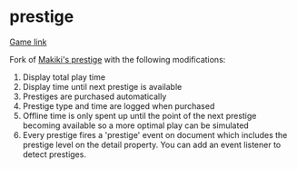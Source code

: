 # prestige
[Game link](https://asteriskman7.github.io/prestige/)

Fork of [Makiki's prestige](https://github.com/makiki99/prestige) with the following modifications:

1. Display total play time
1. Display time until next prestige is available
1. Prestiges are purchased automatically
1. Prestige type and time are logged when purchased
1. Offline time is only spent up until the point of the next prestige becoming available so a more optimal play can be simulated
1. Every prestige fires a 'prestige' event on document which includes the prestige level on the detail property. You can add an event listener to detect prestiges.
